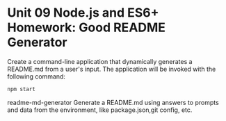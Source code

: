 # Unit 09 Node.js and ES6+ Homework: Good README Generator

Create a command-line application that dynamically generates a README.md from a user's input. The application will be invoked with the following command:

```sh
npm start
```
readme-md-generator
Generate a README.md using answers to prompts and data from the environment, like package.json,git config, etc. 




